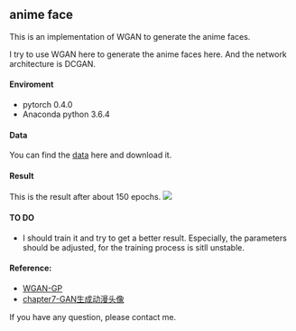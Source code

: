## anime face
This is an implementation of WGAN to generate the anime faces.

I try to use WGAN here to generate the anime faces here.
And the network architecture is DCGAN. 

#### Enviroment
* pytorch 0.4.0
* Anaconda python 3.6.4

#### Data
You can find the [data](https://github.com/chenyuntc/pytorch-book/tree/master/chapter7-GAN%E7%94%9F%E6%88%90%E5%8A%A8%E6%BC%AB%E5%A4%B4%E5%83%8F) here and download it.

#### Result
This is the result after about 150 epochs.
![](https://github.com/huijianpzh/generative-models/blob/master/WGAN/anime_face/test.png)

#### TO DO
* I should train it and try to get a better result. Especially, the parameters should be adjusted, for the training process is sitll unstable.

#### Reference:
* [WGAN-GP](https://github.com/caogang/wgan-gp)
* [chapter7-GAN生成动漫头像](https://github.com/chenyuntc/pytorch-book/tree/master/chapter7-GAN%E7%94%9F%E6%88%90%E5%8A%A8%E6%BC%AB%E5%A4%B4%E5%83%8F)

If you have any question, please contact me.
